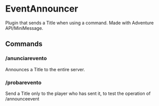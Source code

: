 # EventAnnouncer
Plugin that sends a Title when using a command. Made with Adventure API/MiniMessage.

## Commands

### /anunciarevento
Announces a Title to the entire server.
### /probarevento
Send a Title only to the player who has sent it, to test the operation of /announceevent